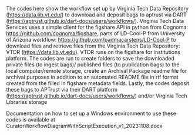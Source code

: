 The codes here show the workflow set up by Virginia Tech Data Repository (https://data.lib.vt.edu/) to download and deposit bags to aptrust via DART (https://aptrust.github.io/dart-docs/users/workflows/). Virginia Tech Data Services uses  a simple client for the figshare API in python from Cognoma: https://github.com/cognoma/figshare, parts of LD-Cool-P from University of Arizona workflow: https://github.com/padmacarstens/LD-Cool-P to download files and retrieve files from the Virginia Tech Data Repository: VTDR (https://data.lib.vt.edu). VTDR runs on the figshare for institutions platform.
The codes are run to create folders to save the downloaded private files (to ingest bags)/ published files (to publication bags) to the local computer/remote storage, create an Archival Package readme file for archival purposes in addition to an automated README file in rtf format created from the filled in figshare metadata fields.
Lastly, the codes deposit these bags to APTrust via their DART platform (https://aptrust.github.io/dart-docs/users/workflows/) and/or Virginia Tech Libraries storage 

Documentation on how to set up a Windows environment to use these codes is available at CuratorWorkflowDiagramWithScriptExecution_v1_20231108.docx
